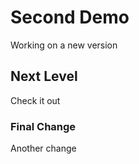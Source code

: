 # Second Demo

Working on a new version

## Next Level
Check it out

### Final Change

Another change
